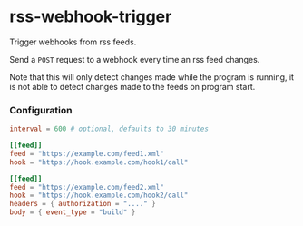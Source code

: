 # rss-webhook-trigger

Trigger webhooks from rss feeds.

Send a `POST` request to a webhook every time an rss feed changes.

Note that this will only detect changes made while the program is running, it is not able to detect changes made to
the feeds on program start.

### Configuration

```toml
interval = 600 # optional, defaults to 30 minutes

[[feed]]
feed = "https://example.com/feed1.xml"
hook = "https://hook.example.com/hook1/call"

[[feed]]
feed = "https://example.com/feed2.xml"
hook = "https://hook.example.com/hook2/call"
headers = { authorization = "...." }
body = { event_type = "build" }
```